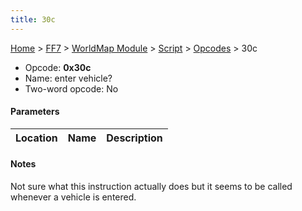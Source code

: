 ```yaml
---
title: 30c
---
```


[Home](../../../../Main%20Page.md) > [FF7](../../../../FF7.md) > [WorldMap Module](../../../WorldMap%20Module.md) > [Script](../../Script.md) > [Opcodes](../Opcodes.md) > 30c

-   Opcode: **0x30c**
-   Name: enter vehicle?
-   Two-word opcode: No

#### Parameters

| Location | Name | Description |
|:--------:|:----:|:-----------:|

#### Notes

Not sure what this instruction actually does but it seems to be called
whenever a vehicle is entered.
